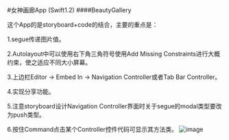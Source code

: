 #女神画廊App (Swift1.2)
####BeautyGallery

这个App的是storyboard+code的结合，主要的重点是：

1.segue传递图片值。

2.Autolayout中可以使用右下角三角符号使用Add Missing Constraints进行大概约束，使之适应不同大小屏幕。

3.上边栏Editor -> Embed In -> Navigation Controller或者Tab Bar Controller。

4.实现分享功能。 

5.注意storyboard设计Navigation Controller界面时关于segue的modal类型要改为push类型。

6.按住Command点击某个Controller控件代码可显示其方法类。
![image]()
